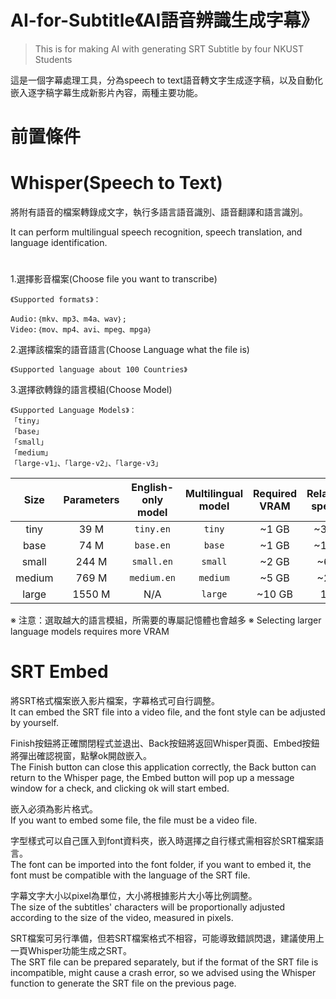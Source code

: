 # AI-for-Subtitle《AI語音辨識生成字幕》
> This is for making AI with generating SRT Subtitle by four NKUST Students

這是一個字幕處理工具，分為speech to text語音轉文字生成逐字稿，以及自動化嵌入逐字稿字幕生成新影片內容，兩種主要功能。


# 前置條件

# Whisper(Speech to Text)
將附有語音的檔案轉錄成文字，執行多語言語音識別、語音翻譯和語言識別。

It can perform multilingual speech recognition, speech translation, and language identification.
#
1.選擇影音檔案(Choose file you want to transcribe)
```
《Supported formats》：  

Audio:｛mkv、mp3、m4a、wav｝; 
Video:｛mov、mp4、avi、mpeg、mpga｝
```
2.選擇該檔案的語音語言(Choose Language what the file is)  

```《Supported language about 100 Countries》```

3.選擇欲轉錄的語言模組(Choose Model)  
```
《Supported Language Models》：  
「tiny」  
「base」  
「small」  
「medium」  
「large-v1」、「large-v2」、「large-v3」
```
|  Size  | Parameters | English-only model | Multilingual model | Required VRAM | Relative speed |
|:------:|:----------:|:------------------:|:------------------:|:-------------:|:--------------:|
|  tiny  |    39 M    |     `tiny.en`      |       `tiny`       |     ~1 GB     |      ~32x      |
|  base  |    74 M    |     `base.en`      |       `base`       |     ~1 GB     |      ~16x      |
| small  |   244 M    |     `small.en`     |      `small`       |     ~2 GB     |      ~6x       |
| medium |   769 M    |    `medium.en`     |      `medium`      |     ~5 GB     |      ~2x       |
| large  |   1550 M   |        N/A         |      `large`       |    ~10 GB     |       1x       |

※ 注意：選取越大的語言模組，所需要的專屬記憶體也會越多
※ Selecting larger language models requires more VRAM



# SRT Embed
將SRT格式檔案嵌入影片檔案，字幕格式可自行調整。  
It can embed the SRT file into a video file, and the font style can be adjusted by yourself.

Finish按鈕將正確關閉程式並退出、Back按鈕將返回Whisper頁面、Embed按鈕將彈出確認視窗，點擊ok開啟嵌入。  
The Finish button can close this application correctly, the Back button can return to the Whisper page, the Embed button will pop up a message window for a check, and clicking ok will start embed.

嵌入必須為影片格式。  
If you want to embed some file, the file must be a video file.

字型樣式可以自己匯入到font資料夾，嵌入時選擇之自行樣式需相容於SRT檔案語言。  
The font can be imported into the font folder, if you want to embed it, the font must be compatible with the language of the SRT file.

字幕文字大小以pixel為單位，大小將根據影片大小等比例調整。  
The size of the subtitles' characters will be proportionally adjusted according to the size of the video, measured in pixels.

SRT檔案可另行準備，但若SRT檔案格式不相容，可能導致錯誤閃退，建議使用上一頁Whisper功能生成之SRT。  
The SRT file can be prepared separately, but if the format of the SRT file is incompatible, might cause a crash error, so we advised using the Whisper function to generate the SRT file on the previous page.
